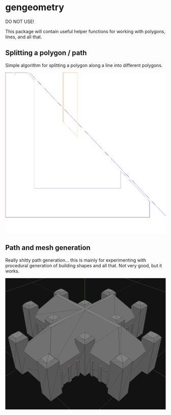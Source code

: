 # gengeometry

DO NOT USE!

This package will contain useful helper functions for working with polygons, lines, and all that.

## Splitting a polygon / path

Simple algorithm for splitting a polygon along a line into different polygons.

![alt text](https://raw.githubusercontent.com/Flokey82/go_gens/master/gengeometry/images/cutpoly.png "Cut polygon!")

## Path and mesh generation

Really shitty path generation... this is mainly for experimenting with procedural generation of building shapes and all that. Not very good, but it works.

![alt text](https://raw.githubusercontent.com/Flokey82/go_gens/master/gengeometry/images/mesh.png "Generated mesh!")
